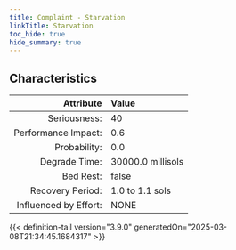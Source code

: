 ```yaml
---
title: Complaint - Starvation
linkTitle: Starvation
toc_hide: true
hide_summary: true
---
```

<!-- This is generated by the MarsSim HelpGenertor, do not edit. -->

## Characteristics

| Attribute      | Value |
|--------:|:------|
|Seriousness:|40|
|Performance Impact:|0.6|
|Probability:|0.0|
|Degrade Time:|30000.0 millisols|
|Bed Rest:|false|
|Recovery Period:|1.0 to 1.1 sols|
|Influenced by Effort:|NONE|
 


{{< definition-tail version="3.9.0" generatedOn="2025-03-08T21:34:45.1684317" >}}


